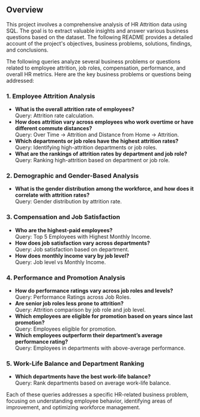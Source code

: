 ## Overview
This project involves a comprehensive analysis of HR Attrition data using SQL. The goal is to extract valuable insights and answer various business questions based on the dataset. The following README provides a detailed account of the project's objectives, business problems, solutions, findings, and conclusions. 

The following queries analyze several business problems or questions related to employee attrition, job roles, compensation, performance, and overall HR metrics. Here are the key business problems or questions being addressed:

### 1. **Employee Attrition Analysis**
   - **What is the overall attrition rate of employees?**  
     Query: Attrition rate calculation.
   - **How does attrition vary across employees who work overtime or have different commute distances?**  
     Query: Over Time -> Attrition and Distance from Home -> Attrition.
   - **Which departments or job roles have the highest attrition rates?**  
     Query: Identifying high-attrition departments or job roles.
   - **What are the rankings of attrition rates by department and job role?**  
     Query: Ranking high-attrition based on department or job role.

### 2. **Demographic and Gender-Based Analysis**
   - **What is the gender distribution among the workforce, and how does it correlate with attrition rates?**  
     Query: Gender distribution by attrition rate.

### 3. **Compensation and Job Satisfaction**
   - **Who are the highest-paid employees?**  
     Query: Top 5 Employees with Highest Monthly Income.
   - **How does job satisfaction vary across departments?**  
     Query: Job satisfaction based on department.
   - **How does monthly income vary by job level?**  
     Query: Job level vs Monthly Income.

### 4. **Performance and Promotion Analysis**
   - **How do performance ratings vary across job roles and levels?**  
     Query: Performance Ratings across Job Roles.
   - **Are senior job roles less prone to attrition?**  
     Query: Attrition comparison by job role and job level.
   - **Which employees are eligible for promotion based on years since last promotion?**  
     Query: Employees eligible for promotion.
   - **Which employees outperform their department’s average performance rating?**  
     Query: Employees in departments with above-average performance.
   
### 5. **Work-Life Balance and Department Ranking**
   - **Which departments have the best work-life balance?**  
     Query: Rank departments based on average work-life balance.

Each of these queries addresses a specific HR-related business problem, focusing on understanding employee behavior, identifying areas of improvement, and optimizing workforce management.
